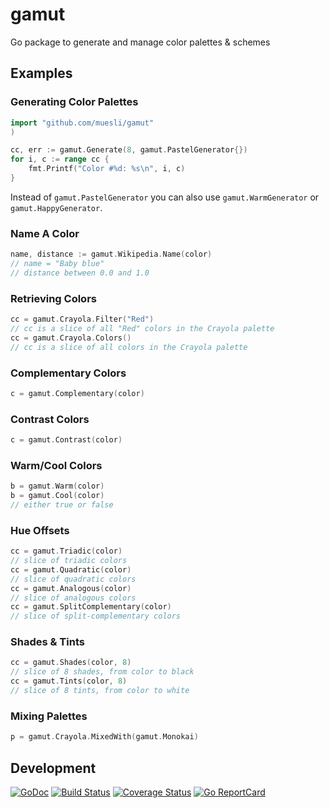 # gamut

Go package to generate and manage color palettes & schemes

## Examples

### Generating Color Palettes

```go
import "github.com/muesli/gamut"
)

cc, err := gamut.Generate(8, gamut.PastelGenerator{})
for i, c := range cc {
	fmt.Printf("Color #%d: %s\n", i, c)
}
```

Instead of `gamut.PastelGenerator` you can also use `gamut.WarmGenerator` or
`gamut.HappyGenerator`.

### Name A Color

```go
name, distance := gamut.Wikipedia.Name(color)
// name = "Baby blue"
// distance between 0.0 and 1.0
```

### Retrieving Colors

```go
cc = gamut.Crayola.Filter("Red")
// cc is a slice of all "Red" colors in the Crayola palette
cc = gamut.Crayola.Colors()
// cc is a slice of all colors in the Crayola palette
```

### Complementary Colors

```go
c = gamut.Complementary(color)
```

### Contrast Colors

```go
c = gamut.Contrast(color)
```

### Warm/Cool Colors

```go
b = gamut.Warm(color)
b = gamut.Cool(color)
// either true or false
```

### Hue Offsets

```go
cc = gamut.Triadic(color)
// slice of triadic colors
cc = gamut.Quadratic(color)
// slice of quadratic colors
cc = gamut.Analogous(color)
// slice of analogous colors
cc = gamut.SplitComplementary(color)
// slice of split-complementary colors
```

### Shades & Tints

```go
cc = gamut.Shades(color, 8)
// slice of 8 shades, from color to black
cc = gamut.Tints(color, 8)
// slice of 8 tints, from color to white
```

### Mixing Palettes

```go
p = gamut.Crayola.MixedWith(gamut.Monokai)
```

## Development

[![GoDoc](https://godoc.org/github.com/golang/gddo?status.svg)](https://godoc.org/github.com/muesli/gamut)
[![Build Status](https://travis-ci.org/muesli/gamut.svg?branch=master)](https://travis-ci.org/muesli/gamut)
[![Coverage Status](https://coveralls.io/repos/github/muesli/gamut/badge.svg?branch=master)](https://coveralls.io/github/muesli/gamut?branch=master)
[![Go ReportCard](http://goreportcard.com/badge/muesli/gamut)](http://goreportcard.com/report/muesli/gamut)
